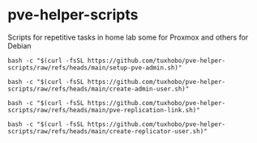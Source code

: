 # pve-helper-scripts
Scripts for repetitive tasks in home lab some for Proxmox and others for Debian

````
bash -c "$(curl -fsSL https://github.com/tuxhobo/pve-helper-scripts/raw/refs/heads/main/setup-pve-admin.sh)"
````
````
bash -c "$(curl -fsSL https://github.com/tuxhobo/pve-helper-scripts/raw/refs/heads/main/create-admin-user.sh)"
````
```
bash -c "$(curl -fsSL https://github.com/tuxhobo/pve-helper-scripts/raw/refs/heads/main/pve-replication-link.sh)"
```
```
bash -c "$(curl -fsSL https://github.com/tuxhobo/pve-helper-scripts/raw/refs/heads/main/create-replicator-user.sh)"
```
